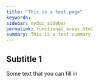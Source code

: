 ```yaml
---
title: "This is a test page"
keywords: 
sidebar: mydoc_sidebar
permalink: functional_areas.html
summary: This is a test summary
---
```



## Subtitle 1

Some text that you can fill in